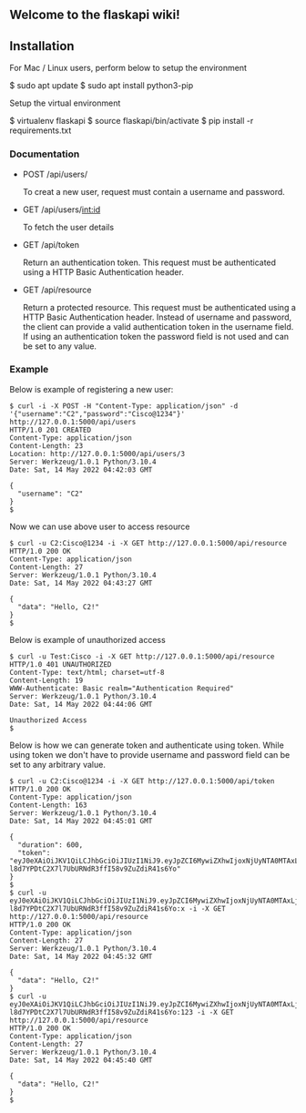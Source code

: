 ## Welcome to the flaskapi wiki!


## **Installation** 

For Mac / Linux users, perform below to setup the environment

$ sudo apt update
$ sudo apt install python3-pip

Setup the virtual environment

$ virtualenv flaskapi
$ source  flaskapi/bin/activate
$ pip install -r requirements.txt

### **Documentation**

* POST /api/users/
  
  To creat a new user, request must contain a username and password. 

* GET /api/users/<int:id>
  
  To fetch the user details

* GET /api/token
  
  Return an authentication token.
  This request must be authenticated using a HTTP Basic Authentication header.

* GET /api/resource
  
  Return a protected resource.
  This request must be authenticated using a HTTP Basic Authentication header. Instead of username and password, the client can provide a valid 
  authentication token in the username field. If using an authentication token the password field is not used and can be set to any value.

### **Example**

Below is example of registering a new user:

```
$ curl -i -X POST -H "Content-Type: application/json" -d '{"username":"C2","password":"Cisco@1234"}' http://127.0.0.1:5000/api/users
HTTP/1.0 201 CREATED
Content-Type: application/json
Content-Length: 23
Location: http://127.0.0.1:5000/api/users/3
Server: Werkzeug/1.0.1 Python/3.10.4
Date: Sat, 14 May 2022 04:42:03 GMT

{
  "username": "C2"
}
$
```


Now we can use above user to access resource

```
$ curl -u C2:Cisco@1234 -i -X GET http://127.0.0.1:5000/api/resource
HTTP/1.0 200 OK
Content-Type: application/json
Content-Length: 27
Server: Werkzeug/1.0.1 Python/3.10.4
Date: Sat, 14 May 2022 04:43:27 GMT

{
  "data": "Hello, C2!"
}
$
```


Below is example of unauthorized access

```
$ curl -u Test:Cisco -i -X GET http://127.0.0.1:5000/api/resource
HTTP/1.0 401 UNAUTHORIZED
Content-Type: text/html; charset=utf-8
Content-Length: 19
WWW-Authenticate: Basic realm="Authentication Required"
Server: Werkzeug/1.0.1 Python/3.10.4
Date: Sat, 14 May 2022 04:44:06 GMT

Unauthorized Access
$
```

Below is how we can generate token and authenticate using token. While using token we don't have to provide username and password field can be set to any arbitrary value.  

```
$ curl -u C2:Cisco@1234 -i -X GET http://127.0.0.1:5000/api/token
HTTP/1.0 200 OK
Content-Type: application/json
Content-Length: 163
Server: Werkzeug/1.0.1 Python/3.10.4
Date: Sat, 14 May 2022 04:45:01 GMT

{
  "duration": 600, 
  "token": "eyJ0eXAiOiJKV1QiLCJhbGciOiJIUzI1NiJ9.eyJpZCI6MywiZXhwIjoxNjUyNTA0MTAxLjQ1NTgwMjd9.Q-l8d7YPDtC2X7l7UbURNdR3ffI58v9ZuZdiR41s6Yo"
}
$ 
$ curl -u eyJ0eXAiOiJKV1QiLCJhbGciOiJIUzI1NiJ9.eyJpZCI6MywiZXhwIjoxNjUyNTA0MTAxLjQ1NTgwMjd9.Q-l8d7YPDtC2X7l7UbURNdR3ffI58v9ZuZdiR41s6Yo:x -i -X GET http://127.0.0.1:5000/api/resource
HTTP/1.0 200 OK
Content-Type: application/json
Content-Length: 27
Server: Werkzeug/1.0.1 Python/3.10.4
Date: Sat, 14 May 2022 04:45:32 GMT

{
  "data": "Hello, C2!"
}
$ curl -u eyJ0eXAiOiJKV1QiLCJhbGciOiJIUzI1NiJ9.eyJpZCI6MywiZXhwIjoxNjUyNTA0MTAxLjQ1NTgwMjd9.Q-l8d7YPDtC2X7l7UbURNdR3ffI58v9ZuZdiR41s6Yo:123 -i -X GET http://127.0.0.1:5000/api/resource
HTTP/1.0 200 OK
Content-Type: application/json
Content-Length: 27
Server: Werkzeug/1.0.1 Python/3.10.4
Date: Sat, 14 May 2022 04:45:40 GMT

{
  "data": "Hello, C2!"
}
$
```
